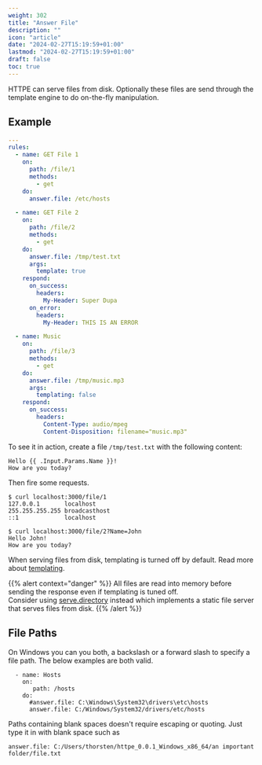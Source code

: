 ```yaml
---
weight: 302
title: "Answer File"
description: ""
icon: "article"
date: "2024-02-27T15:19:59+01:00"
lastmod: "2024-02-27T15:19:59+01:00"
draft: false
toc: true
---
```


HTTPE can serve files from disk. Optionally these files are send through the template engine to do on-the-fly manipulation.

## Example

```yaml
---
rules:
  - name: GET File 1
    on:
      path: /file/1
      methods:
        - get
    do:
      answer.file: /etc/hosts

  - name: GET File 2
    on:
      path: /file/2
      methods:
        - get
    do:
      answer.file: /tmp/test.txt
      args:
        template: true
    respond:
      on_success:
        headers:
          My-Header: Super Dupa
      on_error:
        headers:
          My-Header: THIS IS AN ERROR

  - name: Music
    on:
      path: /file/3
      methods:
        - get
    do:
      answer.file: /tmp/music.mp3
      args:
        templating: false
    respond:
      on_success:
        headers:
          Content-Type: audio/mpeg
          Content-Disposition: filename="music.mp3"
```

To see it in action, create a file `/tmp/test.txt` with the following content:

```text
Hello {{ .Input.Params.Name }}!
How are you today?
```

Then fire some requests.
```shell
$ curl localhost:3000/file/1
127.0.0.1       localhost
255.255.255.255 broadcasthost
::1             localhost

$ curl localhost:3000/file/2?Name=John
Hello John!
How are you today?
```

When serving files from disk, templating is turned off by default. Read more about [templating](/docs/templating).

{{% alert context="danger" %}}
All files are read into memory before sending the response even if templating is tuned off.  
Consider using [serve.directory](/docs/actions/serve-directory) instead which implements a static file server that serves
files from disk.
{{% /alert %}}

## File Paths

On Windows you can you both, a backslash or a forward slash to specify a file path. The below examples are both valid.
```text
  - name: Hosts
    on:
       path: /hosts
    do:
      #answer.file: C:\Windows\System32\drivers\etc\hosts
      answer.file: C:/Windows/System32/drivers/etc/hosts
```

Paths containing blank spaces doesn't require escaping or quoting. Just type it in with blank space such as
```text
answer.file: C:/Users/thorsten/httpe_0.0.1_Windows_x86_64/an important folder/file.txt
```
